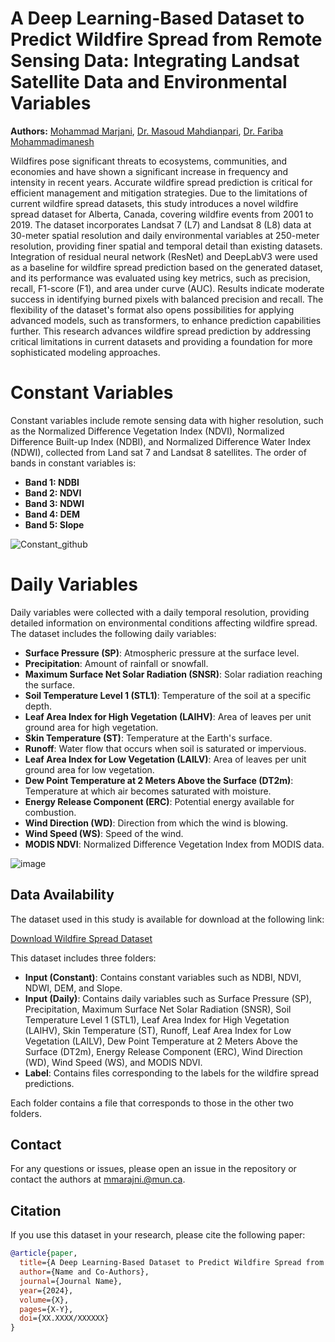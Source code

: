 # A Deep Learning-Based Dataset to Predict Wildfire Spread from Remote Sensing Data: Integrating Landsat Satellite Data and Environmental Variables

**Authors:** [Mohammad Marjani](https://www.linkedin.com/in/mohammad-marjani-727547206/), [Dr. Masoud Mahdianpari](https://www.mun.ca/engineering/about/our-people/masoud-mahdianpari/), [Dr. Fariba Mohammadimanesh](https://scholar.google.ca/citations?user=HlGuQ1gAAAAJ&hl=en&oi=sra)

Wildfires pose significant threats to ecosystems, communities, and economies and have shown a significant increase in frequency and intensity in recent years. Accurate wildfire spread prediction is critical for efficient management and mitigation strategies. Due to the limitations of current wildfire spread datasets, this study introduces a novel wildfire spread dataset for Alberta, Canada, covering wildfire events from 2001 to 2019. The dataset incorporates Landsat 7 (L7) and Landsat 8 (L8) data at 30-meter spatial resolution and daily environmental variables at 250-meter resolution, providing finer spatial and temporal detail than existing datasets. Integration of residual neural network (ResNet) and DeepLabV3 were used as a baseline for wildfire spread prediction based on the generated dataset, and its performance was evaluated using key metrics, such as precision, recall, F1-score (F1), and area under curve (AUC). Results indicate moderate success in identifying burned pixels with balanced precision and recall. The flexibility of the dataset's format also opens possibilities for applying advanced models, such as transformers, to enhance prediction capabilities further. This research advances wildfire spread prediction by addressing critical limitations in current datasets and providing a foundation for more sophisticated modeling approaches.


# Constant Variables
Constant variables include remote sensing data with higher resolution, such as the Normalized Difference Vegetation Index (NDVI), Normalized Difference Built-up Index (NDBI), and Normalized Difference Water Index (NDWI), collected from Land sat 7 and Landsat 8 satellites. The order of bands in constant variables is:
- **Band 1: NDBI**
- **Band 2: NDVI**
- **Band 3: NDWI**
- **Band 4: DEM**
- **Band 5: Slope**
  
![Constant_github](https://github.com/user-attachments/assets/5aa1e8fc-450d-4f1c-8b12-f65a4882d3c9)


# Daily Variables
Daily variables were collected with a daily temporal resolution, providing detailed information on environmental conditions affecting wildfire spread. The dataset includes the following daily variables:

- **Surface Pressure (SP)**: Atmospheric pressure at the surface level.
- **Precipitation**: Amount of rainfall or snowfall.
- **Maximum Surface Net Solar Radiation (SNSR)**: Solar radiation reaching the surface.
- **Soil Temperature Level 1 (STL1)**: Temperature of the soil at a specific depth.
- **Leaf Area Index for High Vegetation (LAIHV)**: Area of leaves per unit ground area for high vegetation.
- **Skin Temperature (ST)**: Temperature at the Earth's surface.
- **Runoff**: Water flow that occurs when soil is saturated or impervious.
- **Leaf Area Index for Low Vegetation (LAILV)**: Area of leaves per unit ground area for low vegetation.
- **Dew Point Temperature at 2 Meters Above the Surface (DT2m)**: Temperature at which air becomes saturated with moisture.
- **Energy Release Component (ERC)**: Potential energy available for combustion.
- **Wind Direction (WD)**: Direction from which the wind is blowing.
- **Wind Speed (WS)**: Speed of the wind.
- **MODIS NDVI**: Normalized Difference Vegetation Index from MODIS data.

![image](https://github.com/user-attachments/assets/ac9f5b6c-3b60-479e-a8b5-6dd935430e8f)

## Data Availability

The dataset used in this study is available for download at the following link:

[Download Wildfire Spread Dataset](your-download-link-here)

This dataset includes three folders:
- **Input (Constant)**: Contains constant variables such as NDBI, NDVI, NDWI, DEM, and Slope.
- **Input (Daily)**: Contains daily variables such as Surface Pressure (SP), Precipitation, Maximum Surface Net Solar Radiation (SNSR), Soil Temperature Level 1 (STL1), Leaf Area Index for High Vegetation (LAIHV), Skin Temperature (ST), Runoff, Leaf Area Index for Low Vegetation (LAILV), Dew Point Temperature at 2 Meters Above the Surface (DT2m), Energy Release Component (ERC), Wind Direction (WD), Wind Speed (WS), and MODIS NDVI.
- **Label**: Contains files corresponding to the labels for the wildfire spread predictions.

Each folder contains a file that corresponds to those in the other two folders.



## Contact
For any questions or issues, please open an issue in the repository or contact the authors at [mmarajni.@mun.ca](mailto:mmarajni.@mun.ca).

## Citation
If you use this dataset in your research, please cite the following paper:

```bibtex
@article{paper,
  title={A Deep Learning-Based Dataset to Predict Wildfire Spread from Remote Sensing Data: Integrating Landsat Satellite Data and Environmental Variables},
  author={Name and Co-Authors},
  journal={Journal Name},
  year={2024},
  volume={X},
  pages={X-Y},
  doi={XX.XXXX/XXXXXX}
}



